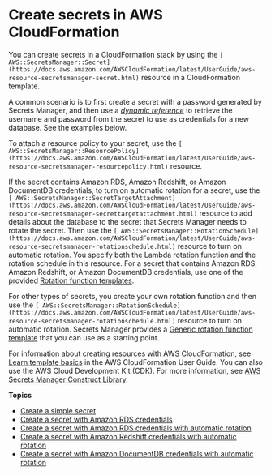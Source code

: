 # Create secrets in AWS CloudFormation<a name="integrating_cloudformation"></a>

You can create secrets in a CloudFormation stack by using the `[ AWS::SecretsManager::Secret](https://docs.aws.amazon.com/AWSCloudFormation/latest/UserGuide/aws-resource-secretsmanager-secret.html)` resource in a CloudFormation template\. 

A common scenario is to first create a secret with a password generated by Secrets Manager, and then use a *[dynamic reference](cfn-example_reference-secret.md)* to retrieve the username and password from the secret to use as credentials for a new database\. See the examples below\.

To attach a resource policy to your secret, use the `[ AWS::SecretsManager::ResourcePolicy](https://docs.aws.amazon.com/AWSCloudFormation/latest/UserGuide/aws-resource-secretsmanager-resourcepolicy.html)` resource\.

If the secret contains Amazon RDS, Amazon Redshift, or Amazon DocumentDB credentials, to turn on automatic rotation for a secret, use the `[ AWS::SecretsManager::SecretTargetAttachment](https://docs.aws.amazon.com/AWSCloudFormation/latest/UserGuide/aws-resource-secretsmanager-secrettargetattachment.html)` resource to add details about the database to the secret that Secrets Manager needs to rotate the secret\. Then use the `[ AWS::SecretsManager::RotationSchedule](https://docs.aws.amazon.com/AWSCloudFormation/latest/UserGuide/aws-resource-secretsmanager-rotationschedule.html)` resource to turn on automatic rotation\. You specify both the Lambda rotation function and the rotation schedule in this resource\. For a secret that contains Amazon RDS, Amazon Redshift, or Amazon DocumentDB credentials, use one of the provided [Rotation function templates](reference_available-rotation-templates.md)\. 

For other types of secrets, you create your own rotation function and then use the `[ AWS::SecretsManager::RotationSchedule](https://docs.aws.amazon.com/AWSCloudFormation/latest/UserGuide/aws-resource-secretsmanager-rotationschedule.html)` resource to turn on automatic rotation\. Secrets Manager provides a [Generic rotation function template](reference_available-rotation-templates.md#sar-template-generic) that you can use as a starting point\.

For information about creating resources with AWS CloudFormation, see [Learn template basics](https://docs.aws.amazon.com/AWSCloudFormation/latest/UserGuide/gettingstarted.templatebasics.html) in the AWS CloudFormation User Guide\. You can also use the AWS Cloud Development Kit \(CDK\)\. For more information, see [AWS Secrets Manager Construct Library](https://docs.aws.amazon.com/cdk/api/latest/docs/aws-secretsmanager-readme.html)\.

**Topics**
+ [Create a simple secret](cfn-example_secret.md)
+ [Create a secret with Amazon RDS credentials](cfn-example_RDSsecret_no-rotation.md)
+ [Create a secret with Amazon RDS credentials with automatic rotation](cfn-example_RDSsecret.md)
+ [Create a secret with Amazon Redshift credentials with automatic rotation](cfn-example_Redshift-secret.md)
+ [Create a secret with Amazon DocumentDB credentials with automatic rotation](cfn-example_DocDB-secret.md)